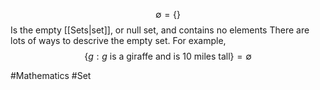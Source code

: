 $$
\emptyset=\{  \}
$$
Is the empty [[Sets|set]], or null set, and contains no elements
There are lots of ways to descrive the empty set. For example,
$$
\{ g:g\text{ is a giraffe and is 10 miles tall} \}=\emptyset
$$

#Mathematics #Set